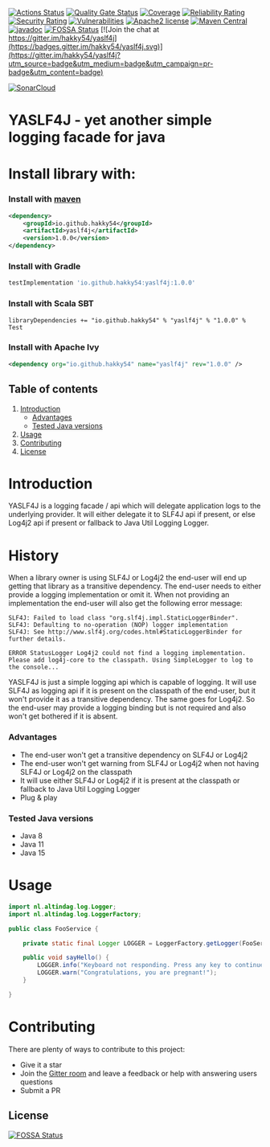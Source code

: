 [![Actions Status](https://github.com/Hakky54/yaslf4j/workflows/Build/badge.svg)](https://github.com/Hakky54/yaslf4j/actions)
[![Quality Gate Status](https://sonarcloud.io/api/project_badges/measure?project=io.github.hakky54%3Ayaslf4j&metric=alert_status)](https://sonarcloud.io/dashboard?id=io.github.hakky54%3Ayaslf4j)
[![Coverage](https://sonarcloud.io/api/project_badges/measure?project=io.github.hakky54%3Ayaslf4j&metric=coverage)](https://sonarcloud.io/dashboard?id=io.github.hakky54%3Ayaslf4j)
[![Reliability Rating](https://sonarcloud.io/api/project_badges/measure?project=io.github.hakky54%3Ayaslf4j&metric=reliability_rating)](https://sonarcloud.io/dashboard?id=io.github.hakky54%3Ayaslf4j)
[![Security Rating](https://sonarcloud.io/api/project_badges/measure?project=io.github.hakky54%3Ayaslf4j&metric=security_rating)](https://sonarcloud.io/dashboard?id=io.github.hakky54%3Ayaslf4j)
[![Vulnerabilities](https://sonarcloud.io/api/project_badges/measure?project=io.github.hakky54%3Ayaslf4j&metric=vulnerabilities)](https://sonarcloud.io/dashboard?id=io.github.hakky54%3Ayaslf4j)
[![Apache2 license](https://img.shields.io/badge/license-Aache2.0-blue.svg)](https://github.com/Hakky54/yaslf4j/blob/master/LICENSE)
[![Maven Central](https://maven-badges.herokuapp.com/maven-central/io.github.hakky54/yaslf4j/badge.svg)](https://mvnrepository.com/artifact/io.github.hakky54/yaslf4j)
[![javadoc](https://javadoc.io/badge2/io.github.hakky54/yaslf4j/javadoc.svg)](https://javadoc.io/doc/io.github.hakky54/yaslf4j)
[![FOSSA Status](https://app.fossa.io/api/projects/git%2Bgithub.com%2FHakky54%2Fyaslf4j.svg?type=shield)](https://app.fossa.io/projects/git%2Bgithub.com%2FHakky54%2Fyaslf4j?ref=badge_shield)
[![Join the chat at https://gitter.im/hakky54/yaslf4j](https://badges.gitter.im/hakky54/yaslf4j.svg)](https://gitter.im/hakky54/yaslf4j?utm_source=badge&utm_medium=badge&utm_campaign=pr-badge&utm_content=badge)

[![SonarCloud](https://sonarcloud.io/images/project_badges/sonarcloud-white.svg)](https://sonarcloud.io/dashboard?id=io.github.hakky54%3Ayaslf4j)

# YASLF4J - yet another simple logging facade for java

# Install library with:
### Install with [maven](https://mvnrepository.com/artifact/io.github.hakky54/yaslf4j)
```xml
<dependency>
    <groupId>io.github.hakky54</groupId>
    <artifactId>yaslf4j</artifactId>
    <version>1.0.0</version>
</dependency>
```
### Install with Gradle
```groovy
testImplementation 'io.github.hakky54:yaslf4j:1.0.0'
```
### Install with Scala SBT
```
libraryDependencies += "io.github.hakky54" % "yaslf4j" % "1.0.0" % Test
```
### Install with Apache Ivy
```xml
<dependency org="io.github.hakky54" name="yaslf4j" rev="1.0.0" />
```

## Table of contents
1. [Introduction](#introduction)
    - [Advantages](#advantages)
    - [Tested Java versions](#tested-java-versions)
2. [Usage](#usage)
4. [Contributing](#contributing)
5. [License](#license)


# Introduction
YASLF4J is a logging facade / api which will delegate application logs to the underlying provider. It will either delegate it to SLF4J api if present, or else Log4j2 api if present or fallback to Java Util Logging Logger.

# History
When a library owner is using SLF4J or Log4j2 the end-user will end up getting that library as a transitive dependency. The end-user needs to either provide a logging implementation or omit it.
When not providing an implementation the end-user will also get the following error message:
```text
SLF4J: Failed to load class "org.slf4j.impl.StaticLoggerBinder".
SLF4J: Defaulting to no-operation (NOP) logger implementation
SLF4J: See http://www.slf4j.org/codes.html#StaticLoggerBinder for further details.

ERROR StatusLogger Log4j2 could not find a logging implementation. Please add log4j-core to the classpath. Using SimpleLogger to log to the console...
```

YASLF4J is just a simple logging api which is capable of logging. It will use SLF4J as logging api if it is present on the classpath of the end-user, but it won't provide it as a transitive dependency.
The same goes for Log4j2. So the end-user may provide a logging binding but is not required and also won't get bothered if it is absent.

### Advantages
- The end-user won't get a transitive dependency on SLF4J or Log4j2
- The end-user won't get warning from SLF4J or Log4j2 when not having SLF4J or Log4j2 on the classpath  
- It will use either SLF4J or Log4j2 if it is present at the classpath or fallback to Java Util Logging Logger
- Plug & play

### Tested Java versions
- Java 8
- Java 11
- Java 15

# Usage
```java
import nl.altindag.log.Logger;
import nl.altindag.log.LoggerFactory;

public class FooService {

    private static final Logger LOGGER = LoggerFactory.getLogger(FooService.class);

    public void sayHello() {
        LOGGER.info("Keyboard not responding. Press any key to continue...");
        LOGGER.warn("Congratulations, you are pregnant!");
    }

}
```

# Contributing

There are plenty of ways to contribute to this project:

* Give it a star
* Join the [Gitter room](https://gitter.im/hakky54/yaslf4j) and leave a feedback or help with answering users questions
* Submit a PR

## License
[![FOSSA Status](https://app.fossa.io/api/projects/git%2Bgithub.com%2FHakky54%2Fyaslf4j.svg?type=large)](https://app.fossa.io/projects/git%2Bgithub.com%2FHakky54%2Fyaslf4j?ref=badge_large)

